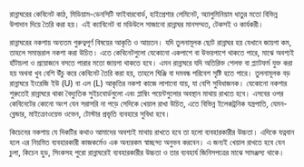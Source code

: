 রান্নাঘরের কেবিনেট কাঠ, মিডিয়াম-ডেনসিটি ফাইবারবোর্ড, হাইপ্রেশার লেমিনেট, অ্যালুমিনিয়াম ধাতুর মতো বিভিন্ন উপাদান দিয়ে তৈরি করা হয়। এই ক্যাবিনেট বা মডিউলে সাজানো রান্নাঘর মানসম্মত, টেকসই ও কার্যকরী।

রান্নাঘরের নকশায় অন্যতম গুরুত্বপূর্ণ বিষয়ের আকৃতি ও আয়তন। যদি তুলনামূলক ছোট রান্নাঘর হয় যেখানে জায়গা কম, তাহলে সমান্তরাল নকশা করা উচিত। এতে কেবিনেটগুলো যেকোনো একপাশে বা উভয়পাশে থাকতে পারে, মাঝে অবশ্যই হাঁটাচলা ও প্রয়োজনে বসতে পারার মতো জায়গা থাকতে হবে। এমন রান্নাঘরে যদি অতিরিক্ত শেলফ বা প্ল্যাটফর্ম যুক্ত করা হয় অথবা খুব বেশি উঁচু করে কেবিনেট তৈরি করা হয়, তাহলে ঘিঞ্জি বা দমবন্ধ পরিবেশ সৃষ্টি হতে পারে। তুলনামূলক বড় রান্নাঘরে ইংরেজি ইউ (U) বা এল (L) আকৃতির নকশা কাজে লাগানো যায়, যা বেশি সুবিধাজনক। যেকোনো নকশার শুরুতেই রান্নাঘরে থাকা বৈদ্যুতিক সুইচবোর্ডগুলো এবং প্লাম্বিং পয়েন্টগুলোর অবস্থান মাথায় রাখতে হবে। এসবের ওপর কেবিনেটের কোনো অংশ যেন সরাসরি না পড়ে সেদিকে খেয়াল রাখা উচিত, এতে বিভিন্ন ইলেকট্রনিক যন্ত্রপাতি, যেমন-ব্লেন্ডার, মাইক্রোওয়েভ ওভেন, টোস্টার প্রভৃতি ব্যবহারে সুবিধা হবে।

কিচেনের নকশায় যে দিকটির কথাও আমাদের অবশ্যই মাথায় রাখতে হবে তা হলো ব্যবহারকারীর উচ্চতা। এদিকে যত্নবান হলে এর নিয়মিত ব্যবহারকারী কাজকর্মেও এক অন্যরকম স্বাচ্ছন্দ্য অনুভব করবেন। এ জন্যই খেয়াল রাখতে হবে যেন চুলা, কিচেন হুড, সিংকসহ পুরো রান্নাঘরেই ব্যবহারকারীর উচ্চতা ও তার ব্যবহার্য জিনিসপত্রের মাঝে সামঞ্জস্য থাকে।
